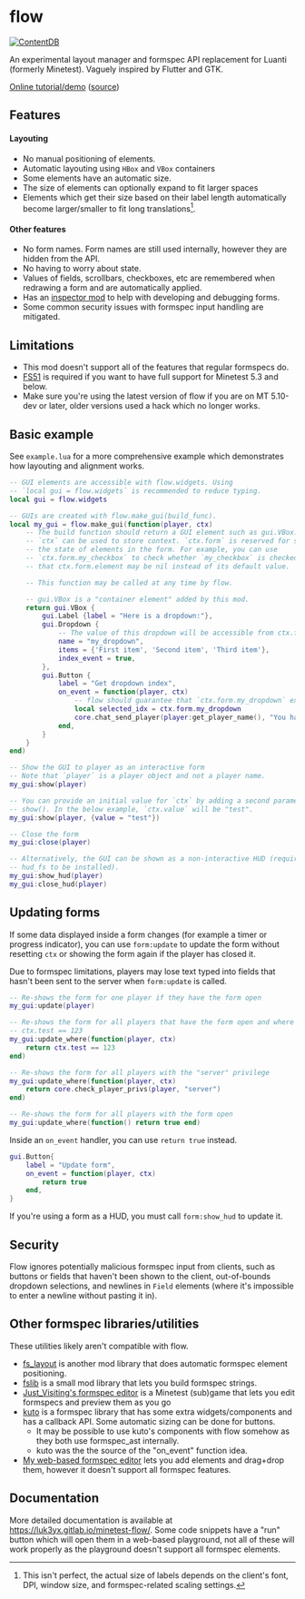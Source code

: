 # flow

[![ContentDB](https://content.luanti.org/packages/luk3yx/flow/shields/downloads/)](https://content.luanti.org/packages/luk3yx/flow/)

An experimental layout manager and formspec API replacement for Luanti (formerly Minetest).
Vaguely inspired by Flutter and GTK.

[Online tutorial/demo](https://luk3yx.gitlab.io/minetest-flow-playground/)
([source](https://gitlab.com/luk3yx/minetest-flow-playground))

## Features

#### Layouting

 - No manual positioning of elements.
 - Automatic layouting using `HBox` and `VBox` containers
 - Some elements have an automatic size.
 - The size of elements can optionally expand to fit larger spaces
 - Elements which get their size based on their label length automatically become
   larger/smaller to fit long translations[^label-size].

[^label-size]: This isn't perfect, the actual size of labels depends on the client's font, DPI, window size, and formspec-related scaling settings.

#### Other features

 - No form names. Form names are still used internally, however they are
   hidden from the API.
 - No having to worry about state.
 - Values of fields, scrollbars, checkboxes, etc are remembered when
   redrawing a form and are automatically applied.
 - Has an [inspector mod](https://content.luanti.org/packages/luk3yx/flow_inspector/)
   to help with developing and debugging forms.
 - Some common security issues with formspec input handling are mitigated.

## Limitations

 - This mod doesn't support all of the features that regular formspecs do.
 - [FS51](https://content.luanti.org/packages/luk3yx/fs51/) is required if
   you want to have full support for Minetest 5.3 and below.
 - Make sure you're using the latest version of flow if you are on MT 5.10-dev
   or later, older versions used a hack which no longer works.

## Basic example

See `example.lua` for a more comprehensive example which demonstrates how
layouting and alignment works.

```lua
-- GUI elements are accessible with flow.widgets. Using
-- `local gui = flow.widgets` is recommended to reduce typing.
local gui = flow.widgets

-- GUIs are created with flow.make_gui(build_func).
local my_gui = flow.make_gui(function(player, ctx)
    -- The build function should return a GUI element such as gui.VBox.
    -- `ctx` can be used to store context. `ctx.form` is reserved for storing
    -- the state of elements in the form. For example, you can use
    -- `ctx.form.my_checkbox` to check whether `my_checkbox` is checked. Note
    -- that ctx.form.element may be nil instead of its default value.

    -- This function may be called at any time by flow.

    -- gui.VBox is a "container element" added by this mod.
    return gui.VBox {
        gui.Label {label = "Here is a dropdown:"},
        gui.Dropdown {
            -- The value of this dropdown will be accessible from ctx.form.my_dropdown
            name = "my_dropdown",
            items = {'First item', 'Second item', 'Third item'},
            index_event = true,
        },
        gui.Button {
            label = "Get dropdown index",
            on_event = function(player, ctx)
                -- flow should guarantee that `ctx.form.my_dropdown` exists, even if the client doesn't send my_dropdown to the server.
                local selected_idx = ctx.form.my_dropdown
                core.chat_send_player(player:get_player_name(), "You have selected item #" .. selected_idx .. "!")
            end,
        }
    }
end)

-- Show the GUI to player as an interactive form
-- Note that `player` is a player object and not a player name.
my_gui:show(player)

-- You can provide an initial value for `ctx` by adding a second parameter to
-- show(). In the below example, `ctx.value` will be "test".
my_gui:show(player, {value = "test"})

-- Close the form
my_gui:close(player)

-- Alternatively, the GUI can be shown as a non-interactive HUD (requires
-- hud_fs to be installed).
my_gui:show_hud(player)
my_gui:close_hud(player)
```

## Updating forms

If some data displayed inside a form changes (for example a timer or progress
indicator), you can use `form:update` to update the form without resetting
`ctx` or showing the form again if the player has closed it.

Due to formspec limitations, players may lose text typed into fields that
hasn't been sent to the server when `form:update` is called.

```lua
-- Re-shows the form for one player if they have the form open
my_gui:update(player)

-- Re-shows the form for all players that have the form open and where
-- ctx.test == 123
my_gui:update_where(function(player, ctx)
    return ctx.test == 123
end)

-- Re-shows the form for all players with the "server" privilege
my_gui:update_where(function(player, ctx)
    return core.check_player_privs(player, "server")
end)

-- Re-shows the form for all players with the form open
my_gui:update_where(function() return true end)
```

Inside an `on_event` handler, you can use `return true` instead.

```lua
gui.Button{
    label = "Update form",
    on_event = function(player, ctx)
        return true
    end,
}
```

If you're using a form as a HUD, you must call `form:show_hud` to update it.

## Security

Flow ignores potentially malicious formspec input from clients, such as
buttons or fields that haven't been shown to the client, out-of-bounds dropdown
selections, and newlines in `Field` elements (where it's impossible to enter
a newline without pasting it in).

## Other formspec libraries/utilities

These utilities likely aren't compatible with flow.

 - [fs_layout](https://github.com/fluxionary/minetest-fs_layout/) is another mod library that does automatic formspec element positioning.
 - [fslib](https://content.luanti.org/packages/LMD/fslib/) is a small mod library that lets you build formspec strings.
 - [Just_Visiting's formspec editor](https://content.luanti.org/packages/Just_Visiting/formspec_editor) is a Minetest (sub)game that lets you edit formspecs and preview them as you go
 - [kuto](https://github.com/TerraQuest-Studios/kuto/) is a formspec library that has some extra widgets/components and has a callback API. Some automatic sizing can be done for buttons.
    - It may be possible to use kuto's components with flow somehow as they both use formspec_ast internally.
    - kuto was the the source of the "on_event" function idea.
 - [My web-based formspec editor](https://forum.luanti.org/viewtopic.php?f=14&t=24130) lets you add elements and drag+drop them, however it doesn't support all formspec features.

## Documentation

More detailed documentation is available at
https://luk3yx.gitlab.io/minetest-flow/. Some code snippets have a "run" button
which will open them in a web-based playground, not all of these will work
properly as the playground doesn't support all formspec elements.
